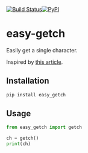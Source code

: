[![Build Status](https://travis-ci.com/cmccandless/easy_getch.svg?branch=master)](https://travis-ci.com/cmccandless/easy_getch)[![PyPI](https://img.shields.io/pypi/v/nine.svg)](https://pypi.org/project/easy_getch/)

# easy-getch
Easily get a single character.

Inspired by [this article](https://code.activestate.com/recipes/134892).

## Installation
```bash
pip install easy_getch
```

## Usage

```Python
from easy_getch import getch

ch = getch()
print(ch)
```
